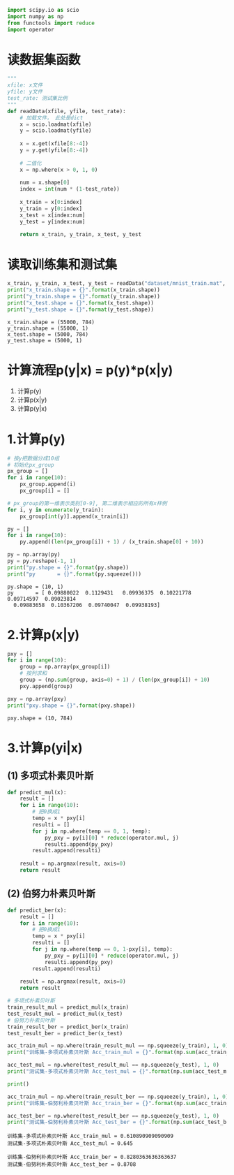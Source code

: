 

```python
import scipy.io as scio
import numpy as np
from functools import reduce
import operator
```

# 读数据集函数


```python
"""
xfile: x文件
yfile: y文件
test_rate: 测试集比例
"""
def readData(xfile, yfile, test_rate):
    # 加载文件， 此处是dict
    x = scio.loadmat(xfile)
    y = scio.loadmat(yfile)
    
    x = x.get(xfile[8:-4])
    y = y.get(yfile[8:-4])
    
    # 二值化
    x = np.where(x > 0, 1, 0)
    
    num = x.shape[0]
    index = int(num * (1-test_rate))
    
    x_train = x[0:index]
    y_train = y[0:index]
    x_test = x[index:num]
    y_test = y[index:num]

    return x_train, y_train, x_test, y_test
```

# 读取训练集和测试集


```python
x_train, y_train, x_test, y_test = readData("dataset/mnist_train.mat", "dataset/mnist_train_labels.mat", 1/12)
print("x_train.shape = {}".format(x_train.shape))
print("y_train.shape = {}".format(y_train.shape))
print("x_test.shape = {}".format(x_test.shape))
print("y_test.shape = {}".format(y_test.shape))
```

    x_train.shape = (55000, 784)
    y_train.shape = (55000, 1)
    x_test.shape = (5000, 784)
    y_test.shape = (5000, 1)
    

# 计算流程p(y|x) = p(y)*p(x|y)
1. 计算p(y)
2. 计算p(x|y)
3. 计算p(y|x)

# 1.计算p(y)


```python
# 按y把数据分成10组
# 初始化px_group
px_group = []
for i in range(10):
    px_group.append(i)
    px_group[i] = []

# px_group的第一维表示类别[0-9], 第二维表示相应的所有x样例
for i, y in enumerate(y_train):
    px_group[int(y)].append(x_train[i])

py = []
for i in range(10):
    py.append((len(px_group[i]) + 1) / (x_train.shape[0] + 10))

py = np.array(py)
py = py.reshape(-1, 1)
print("py.shape = {}".format(py.shape))
print("py       = {}".format(py.squeeze()))
```

    py.shape = (10, 1)
    py       = [ 0.09880022  0.1129431   0.09936375  0.10221778  0.09714597  0.09023814
      0.09883658  0.10367206  0.09740047  0.09938193]
    

# 2.计算p(x|y)


```python
pxy = []
for i in range(10):
    group = np.array(px_group[i])
    # 按列求和
    group = (np.sum(group, axis=0) + 1) / (len(px_group[i]) + 10)
    pxy.append(group)

pxy = np.array(pxy)
print("pxy.shape = {}".format(pxy.shape))
```

    pxy.shape = (10, 784)
    

# 3.计算p(yi|x)

## (1) 多项式朴素贝叶斯


```python
def predict_mul(x):    
    result = []    
    for i in range(10):
        # 把0换成1
        temp = x * pxy[i]
        resulti = []
        for j in np.where(temp == 0, 1, temp):
            py_pxy = py[i][0] * reduce(operator.mul, j)
            resulti.append(py_pxy)
        result.append(resulti)
    
    result = np.argmax(result, axis=0)
    return result    
```

## (2) 伯努力朴素贝叶斯


```python
def predict_ber(x):    
    result = []    
    for i in range(10):
        # 把0换成1
        temp = x * pxy[i]
        resulti = []
        for j in np.where(temp == 0, 1-pxy[i], temp):
            py_pxy = py[i][0] * reduce(operator.mul, j)
            resulti.append(py_pxy)
        result.append(resulti)
    
    result = np.argmax(result, axis=0)
    return result  
```


```python
# 多项式朴素贝叶斯
train_result_mul = predict_mul(x_train)
test_result_mul = predict_mul(x_test)
# 伯努力朴素贝叶斯
train_result_ber = predict_ber(x_train)
test_result_ber = predict_ber(x_test)
```


```python
acc_train_mul = np.where(train_result_mul == np.squeeze(y_train), 1, 0)
print("训练集-多项式朴素贝叶斯 Acc_train_mul = {}".format(np.sum(acc_train_mul) / len(train_result_mul)))

acc_test_mul = np.where(test_result_mul == np.squeeze(y_test), 1, 0)
print("测试集-多项式朴素贝叶斯 Acc_test_mul = {}".format(np.sum(acc_test_mul) / len(test_result_mul)))

print()

acc_train_mul = np.where(train_result_ber == np.squeeze(y_train), 1, 0)
print("训练集-伯努利朴素贝叶斯 Acc_train_ber = {}".format(np.sum(acc_train_mul) / len(train_result_ber)))

acc_test_ber = np.where(test_result_ber == np.squeeze(y_test), 1, 0)
print("测试集-伯努利朴素贝叶斯 Acc_test_ber = {}".format(np.sum(acc_test_ber) / len(test_result_ber)))
```

    训练集-多项式朴素贝叶斯 Acc_train_mul = 0.610890909090909
    测试集-多项式朴素贝叶斯 Acc_test_mul = 0.645
    
    训练集-伯努利朴素贝叶斯 Acc_train_ber = 0.8280363636363637
    测试集-伯努利朴素贝叶斯 Acc_test_ber = 0.8708
    

